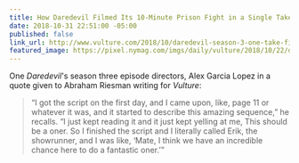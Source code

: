 ```yaml
---
title: How Daredevil Filmed Its 10-Minute Prison Fight in a Single Take
date: 2018-10-31 22:51:00 -05:00
published: false
link_url: http://www.vulture.com/2018/10/daredevil-season-3-one-take-fight-scene.html
featured_image: https://pixel.nymag.com/imgs/daily/vulture/2018/10/22/daredevil/22-dare-devil-5.w1200.h630.jpg
---
```


One *Daredevil*'s season three episode directors, Alex Garcia Lopez in a quote given to Abraham Riesman writing for *Vulture*:

> “I got the script on the first day, and I came upon, like, page 11 or whatever it was, and it started to describe this amazing sequence,” he recalls. “I just kept reading it and it just kept yelling at me, This should be a oner. So I finished the script and I literally called Erik, the showrunner, and I was like, ‘Mate, I think we have an incredible chance here to do a fantastic oner.’”